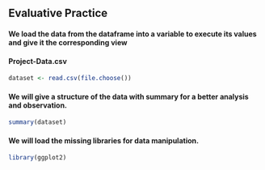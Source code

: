 

## Evaluative Practice

#### We load the data from the dataframe into a variable to execute its values and give it the corresponding view
#### Project-Data.csv
```R
dataset <- read.csv(file.choose())
```

#### We will give a structure of the data with summary for a better analysis and observation.
```R
summary(dataset)
```

#### We will load the missing libraries for data manipulation.
```R
library(ggplot2)
```

```R

```

```R

```

